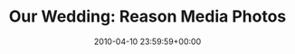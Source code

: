 ---
date: 2010-04-10 23:59:59+00:00
layout: album
title: "Our Wedding: Reason Media Photos"
categories: wedding events
photoset: 72157644644216622
flickimg: 13991136659
permalink: /wedding/2010/04/reason-media/
---